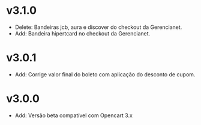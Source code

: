 # v3.1.0

* Delete: Bandeiras jcb, aura e discover do checkout da Gerencianet.
* Add: Bandeira hipertcard no checkout da Gerencianet.

# v3.0.1

* Add: Corrige valor final do boleto com aplicação do desconto de cupom.

# v3.0.0

* Add: Versão beta compatível com Opencart 3.x